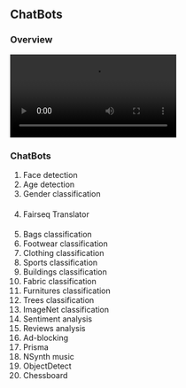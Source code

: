 ## ChatBots

### Overview

<video class="vidoe" src="http://baobab.kaiyanapp.com/api/v1/playUrl?vid=17129&editionType=normal&source=qcloud">视频</video>


### ChatBots

1. Face detection
2. Age detection
3. Gender classification
#### 
4. Fairseq Translator
####
5. Bags classification
6. Footwear classification
7. Clothing classification
8. Sports classification
9. Buildings classification
10. Fabric classification
11. Furnitures classification
12. Trees classification
13. ImageNet classification
14. Sentiment analysis
15. Reviews analysis
16. Ad-blocking
17. Prisma
18. NSynth music
19. ObjectDetect
20. Chessboard

